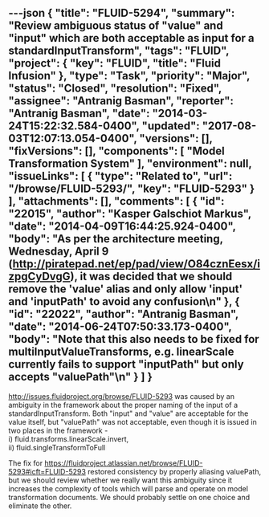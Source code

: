 ---json
{
  "title": "FLUID-5294",
  "summary": "Review ambiguous status of \"value\" and \"input\" which are both acceptable as input for a standardInputTransform",
  "tags": "FLUID",
  "project": {
    "key": "FLUID",
    "title": "Fluid Infusion"
  },
  "type": "Task",
  "priority": "Major",
  "status": "Closed",
  "resolution": "Fixed",
  "assignee": "Antranig Basman",
  "reporter": "Antranig Basman",
  "date": "2014-03-24T15:22:32.584-0400",
  "updated": "2017-08-03T12:07:13.054-0400",
  "versions": [],
  "fixVersions": [],
  "components": [
    "Model Transformation System"
  ],
  "environment": null,
  "issueLinks": [
    {
      "type": "Related to",
      "url": "/browse/FLUID-5293/",
      "key": "FLUID-5293"
    }
  ],
  "attachments": [],
  "comments": [
    {
      "id": "22015",
      "author": "Kasper Galschiot Markus",
      "date": "2014-04-09T16:44:25.924-0400",
      "body": "As per the architecture meeting, Wednesday, April 9 (<http://piratepad.net/ep/pad/view/O84cznEesx/izpgCyDvgG>), it was decided that we should remove the 'value' alias and only allow 'input' and 'inputPath' to avoid any confusion\n"
    },
    {
      "id": "22022",
      "author": "Antranig Basman",
      "date": "2014-06-24T07:50:33.173-0400",
      "body": "Note that this also needs to be fixed for multiInputValueTransforms, e.g. linearScale currently fails to support \"inputPath\" but only accepts \"valuePath\"\n"
    }
  ]
}
---
<http://issues.fluidproject.org/browse/FLUID-5293> was caused by an ambiguity in the framework about the proper naming of the input of a standardInputTransform. Both "input" and "value" are acceptable for the value itself, but "valuePath" was not acceptable, even though it is issued in two places in the framework - \
i)  fluid.transforms.linearScale.invert,\
ii) fluid.singleTransformToFull

The fix for <https://fluidproject.atlassian.net/browse/FLUID-5293#icft=FLUID-5293> restored consistency by properly aliasing valuePath, but we should review whether we really want this ambiguity since it increases the complexity of tools which will parse and operate on model transformation documents. We should probably settle on one choice and eliminate the other.

        